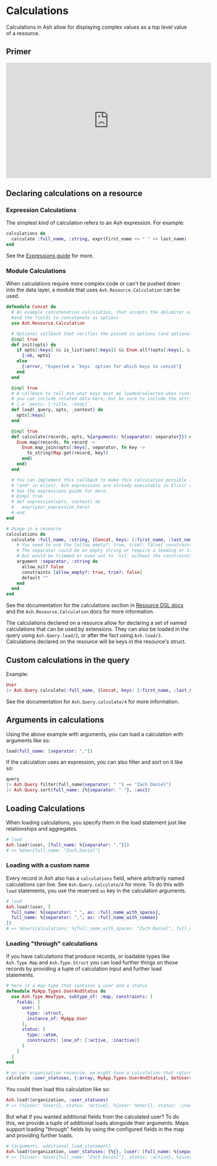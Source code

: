 # Calculations

Calculations in Ash allow for displaying complex values as a top level value of a resource.

## Primer

<iframe width="560" height="315" src="https://www.youtube.com/embed/oxaqpDlI-Hk?si=leaR-xQ5SD7PKOXo" title="YouTube video player" frameborder="0" allow="accelerometer; autoplay; clipboard-write; encrypted-media; gyroscope; picture-in-picture; web-share" allowfullscreen></iframe>

## Declaring calculations on a resource

### Expression Calculations

The simplest kind of calculation refers to an Ash expression. For example:

```elixir
calculations do
  calculate :full_name, :string, expr(first_name <> " " <> last_name)
end
```

See the [Expressions guide](/documentation/topics/reference/expressions.md) for more.

### Module Calculations

When calculations require more complex code or can't be pushed down into the data layer, a module that uses `Ash.Resource.Calculation` can be used.

```elixir
defmodule Concat do
  # An example concatenation calculation, that accepts the delimiter as an argument,
  #and the fields to concatenate as options
  use Ash.Resource.Calculation

  # Optional callback that verifies the passed in options (and optionally transforms them)
  @impl true
  def init(opts) do
    if opts[:keys] && is_list(opts[:keys]) && Enum.all?(opts[:keys], &is_atom/1) do
      {:ok, opts}
    else
      {:error, "Expected a `keys` option for which keys to concat"}
    end
  end

  @impl true
  # A callback to tell Ash what keys must be loaded/selected when running this calculation
  # you can include related data here, but be sure to include the attributes you need from said related data
  # i.e `posts: [:title, :body]`.
  def load(_query, opts, _context) do
    opts[:keys]
  end

  @impl true
  def calculate(records, opts, %{arguments: %{separator: separator}}) do
    Enum.map(records, fn record ->
      Enum.map_join(opts[:keys], separator, fn key ->
        to_string(Map.get(record, key))
      end)
    end)
  end

  # You can implement this callback to make this calculation possible in the data layer
  # *and* in elixir. Ash expressions are already executable in Elixir or in the data layer, but this gives you fine grain control over how it is done
  # See the expressions guide for more.
  # @impl true
  # def expression(opts, context) do
  #   expr(your_expression_here)
  # end
end

# Usage in a resource
calculations do
  calculate :full_name, :string, {Concat, keys: [:first_name, :last_name]} do
    # You need to use the [allow_empty?: true, trim?: false] constraints here.
    # The separator could be an empty string or require a leading or trailing space,
    # but would be trimmed or even set to `nil` without the constraints shown below.
    argument :separator, :string do
      allow_nil? false
      constraints [allow_empty?: true, trim?: false]
      default ""
    end
  end
end
```

See the documentation for the calculations section in [Resource DSL docs](dsl-ash-resource.html#calculations) and the `Ash.Resource.Calculation` docs for more information.

The calculations declared on a resource allow for declaring a set of named calculations that can be used by extensions.
They can also be loaded in the query using `Ash.Query.load/2`, or after the fact using `Ash.load/3`. Calculations declared on the resource will be keys in the resource's struct.

## Custom calculations in the query

Example:

```elixir
User
|> Ash.Query.calculate(:full_name, {Concat, keys: [:first_name, :last_name]}, :string, %{separator: ","})
```

See the documentation for `Ash.Query.calculate/4` for more information.

## Arguments in calculations

Using the above example with arguments, you can load a calculation with arguments like so:

```elixir
load(full_name: [separator: ","])
```

If the calculation uses an expression, you can also filter and sort on it like so:

```elixir
query
|> Ash.Query.filter(full_name(separator: " ") == "Zach Daniel")
|> Ash.Query.sort(full_name: {%{separator: " "}, :asc})
```

## Loading Calculations

When loading calculations, you specify them in the load statement just like relationships and aggregates.

```elixir
# load
Ash.load!(user, [full_name: %{separator: ","}])
# => %User{full_name: "Zach,Daniel"}
```

### Loading with a custom name

Every record in Ash also has a `calculations` field, where arbitrarily named calculations can live.
See `Ash.Query.calculate/4` for more. To do this with `load` statements, you use the reserved
`as` key in the calculation arguments.

```elixir
# load
Ash.load!(user, [
  full_name: %{separator: " ", as: :full_name_with_spaces},
  full_name: %{separator: ",", as: :full_name_with_commas}
])
# => %User{calculations: %{full_name_with_spaces: "Zach Daniel", full_name_with_commas: "Zach,Daniel"}}
```

### Loading "through" calculations

If you have calculations that produce records, or loadable types like `Ash.Type.Map` and `Ash.Type.Struct`
you can load further things on those records by providing a tuple of calculation input and further load statements.


```elixir
# here is a map type that contains a user and a status
defmodule MyApp.Types.UserAndStatus do
  use Ash.Type.NewType, subtype_of: :map, constraints: [
    fields: [
      user: [
        type: :struct,
        instance_of: MyApp.User
      ],
      status: [
        type: :atom,
        constraints: [one_of: [:active, :inactive]]
      ]
    ]
  ]
end

# on our organization resource, we might have a calculation that returns a user and their status
calculate :user_statuses, {:array, MyApp.Types.UserAndStatus}, GetUsersAndTheirStatuses
```

You could then load this calculation like so:

```elixir
Ash.load!(organization, :user_statuses)
# => [%{user: %User{}, status: :active}, %{user: %User{}, status: :inactive}]
```

But what if you wanted additional fields from the calculated user? To do this, we provide
a tuple of additional loads alongside their arguments. Maps support loading "through"
fields by using the configured fields in the map and providing further loads.

```elixir
# {arguments, additional_load_statement}
Ash.load!(organization, user_statuses: {%{}, [user: [full_name: %{separator: " "}]]}),
# => [%{user: %User{full_name: "Zach Daniel"}, status: :active}, %{user: %User{full_name: "Tobey Maguire"}, status: :inactive}]
```
